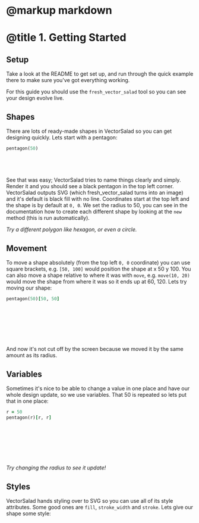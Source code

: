 # @markup markdown
# @title 1. Getting Started

## Setup ##

Take a look at the README to get set up, and run through the quick example there to make sure you've got everything working. 

For this guide you should use the `fresh_vector_salad` tool so you can see your design evolve live.

## Shapes ##

There are lots of ready-made shapes in VectorSalad so you can get designing quickly. Lets start with a pentagon:

```ruby
pentagon(50)
```

<svg version="1.1"
     xmlns="http://www.w3.org/2000/svg"
     width="47.55282581"
     height="40.45084972">

<path d="M -29.38926261 40.45084972 L -47.55282581 -15.45084972 L 0.0 -50.0 L 47.55282581 -15.45084972 L 29.38926261 40.45084972 Z"/>
</svg>

See that was easy; VectorSalad tries to name things clearly and simply. Render it and you should see a black pentagon in the top left corner. VectorSalad outputs SVG (which fresh_vector_salad turns into an image) and it's default is black fill with no line. Coordinates start at the top left and the shape is by default at `0, 0`. We set the radius to 50, you can see in the documentation how to create each different shape by looking at the `new` method (this is run automatically).

_Try a different polygon like hexagon, or even a circle._

## Movement ##

To move a shape absolutely (from the top left `0, 0` coordinate) you can use square brackets, e.g. `[50, 100]` would position the shape at x 50 y 100. You can also move a shape relative to where it was with `move`, e.g. `move(10, 20)` would move the shape from where it was so it ends up at 60, 120. Lets try moving our shape:

```ruby
pentagon(50)[50, 50]
```

<svg version="1.1"
     xmlns="http://www.w3.org/2000/svg"
     width="97.55282581"
     height="90.45084972">

<path d="M 20.61073739 90.45084972 L 2.44717419 34.54915028 L 50.0 0.0 L 97.55282581 34.54915028 L 79.38926261 90.45084972 Z"/>
</svg>

And now it's not cut off by the screen because we moved it by the same amount as its radius.

## Variables ##

Sometimes it's nice to be able to change a value in one place and have our whole design update, so we use variables. That 50 is repeated so lets put that in one place:

```ruby
r = 50
pentagon(r)[r, r]
```

<svg version="1.1"
     xmlns="http://www.w3.org/2000/svg"
     width="97.55282581"
     height="90.45084972">

<path d="M 20.61073739 90.45084972 L 2.44717419 34.54915028 L 50.0 0.0 L 97.55282581 34.54915028 L 79.38926261 90.45084972 Z"/>
</svg>

_Try changing the radius to see it update!_

## Styles ##

VectorSalad hands styling over to SVG so you can use all of its style attributes. Some good ones are `fill`, `stroke_width` and `stroke`. Lets give our shape some style:
